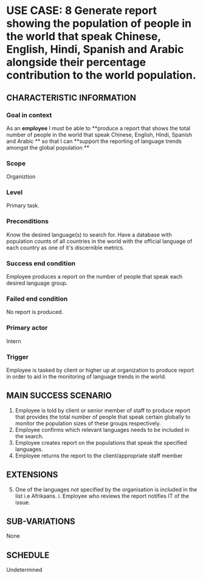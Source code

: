 # USE CASE: 8 Generate report showing the population of people in the world that speak Chinese, English, Hindi, Spanish and Arabic alongside their percentage contribution to the world population.

## CHARACTERISTIC INFORMATION 

### Goal in context

  As an **employee** I must be able to **produce a report that shows the total number of people in the world that speak Chinese, English, Hindi, Spanish and Arabic ** so that I can **support the reporting of language trends amongst the global population **

### Scope

  Organiztion

### Level

  Primary task.

### Preconditions

  Know the desired language(s) to search for. Have a database with population counts of all countries in the world with the official language of each country as one of it's discernible metrics.

### Success end condition 

  Employee produces a report on the number of people that speak each desired language group.

### Failed end condition

  No report is produced.

### Primary actor

  Intern

### Trigger

  Employee is tasked by client or higher up at organization to produce report in order to aid in the monitoring of language trends in the world.

## MAIN SUCCESS SCENARIO 

  1. Employee is told by client or senior member of staff to produce report that provides the total number of people that speak certain globally to monitor the population sizes of these groups respectively.
  2. Employee confirms which relevant languages needs to be included in the search.
  3. Employee creates report on the populations that speak the specified languages.
  4. Employee returns the report to the client/appropriate staff member

## EXTENSIONS

  5. One of the languages not specified by the organisation is included in the list i.e Afrikaans.
     i. Employee who reviews the report notifies IT of the issue.

## SUB-VARIATIONS

  None

## SCHEDULE

  Undetermined
  
